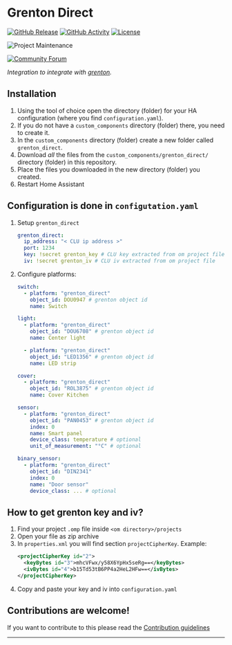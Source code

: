 # Grenton Direct

[![GitHub Release][releases-shield]][releases]
[![GitHub Activity][commits-shield]][commits]
[![License][license-shield]](LICENSE)

![Project Maintenance][maintenance-shield]

[![Community Forum][forum-shield]][forum]

_Integration to integrate with [grenton][grenton]._

## Installation

1. Using the tool of choice open the directory (folder) for your HA configuration (where you find `configuration.yaml`).
1. If you do not have a `custom_components` directory (folder) there, you need to create it.
1. In the `custom_components` directory (folder) create a new folder called `grenton_direct`.
1. Download _all_ the files from the `custom_components/grenton_direct/` directory (folder) in this repository.
1. Place the files you downloaded in the new directory (folder) you created.
1. Restart Home Assistant

## Configuration is done in `configutation.yaml`

1. Setup `grenton_direct`

    ```yaml
    grenton_direct:
      ip_address: "< CLU ip address >"
      port: 1234
      key: !secret grenton_key # CLU key extracted from om project file
      iv: !secret grenton_iv # CLU iv extracted from om project file
    ```

1. Configure platforms:

    ```yaml
    switch:
      - platform: "grenton_direct"
        object_id: DOU0947 # grenton object id
        name: Switch

    light:
      - platform: "grenton_direct"
        object_id: "DOU6708" # grenton object id
        name: Center light

      - platform: "grenton_direct"
        object_id: "LED1356" # grenton object id
        name: LED strip

    cover:
      - platform: "grenton_direct"
        object_id: "ROL3875" # grenton object id
        name: Cover Kitchen

    sensor:
      - platform: "grenton_direct"
        object_id: "PAN0453" # grenton object id
        index: 0
        name: Smart panel
        device_class: temperature # optional
        unit_of_measurement: "°C" # optional

    binary_sensor:
      - platform: "grenton_direct"
        object_id: "DIN2341"
        index: 0
        name: "Door sensor"
        device_class: ... # optional 
    ```

## How to get grenton key and iv?

1. Find your project `.omp` file inside `<om directory>/projects`
1. Open your file as zip archive
1. In `properties.xml` you will find section `projectCipherKey`. Example:
    ```xml
    <projectCipherKey id="2">
      <keyBytes id="3">mhcVFwx/y58X6YpHx5seRg==</keyBytes>
      <ivBytes id="4">b15Td53tB6PP4a2HeL2HFw==</ivBytes>
    </projectCipherKey>
    ```
1. Copy and paste your key and iv into `configuration.yaml`

## Contributions are welcome!

If you want to contribute to this please read the [Contribution guidelines](CONTRIBUTING.md)

***

[grenton_direct]: https://github.com/rodis120/grenton_direct
[commits-shield]: https://img.shields.io/github/commit-activity/y/rodis120/grenton_direct.svg?style=for-the-badge
[commits]: https://github.com/rodis120/grenton_direct/commits/main
[exampleimg]: example.png
[forum-shield]: https://img.shields.io/badge/community-forum-brightgreen.svg?style=for-the-badge
[forum]: https://community.home-assistant.io/
[license-shield]: https://img.shields.io/github/license/rodis120/grenton_direct.svg?style=for-the-badge
[maintenance-shield]: https://img.shields.io/badge/maintainer-Rogal%20%40rodis120-blue.svg?style=for-the-badge
[releases-shield]: https://img.shields.io/github/release/rodis120/grenton_direct.svg?style=for-the-badge
[releases]: https://github.com/rodis120/grenton_direct/releases
[grenton]: https://grenton.com/
